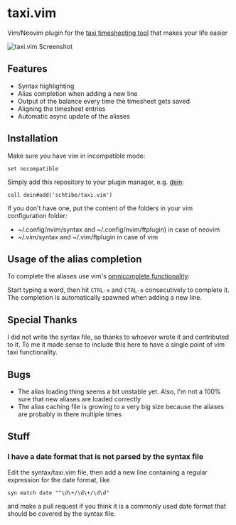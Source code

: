 # taxi.vim

Vim/Neovim plugin for the [taxi timesheeting tool](https://github.com/sephii/taxi/)
that makes your life easier

![taxi.vim Screenshot](taxi-vim.png)


## Features

* Syntax highlighting
* Alias completion when adding a new line
* Output of the balance every time the timesheet gets saved
* Aligning the timesheet entries
* Automatic async update of the aliases


## Installation

Make sure you have vim in incompatible mode:

```
set nocompatible
```

Simply add this repository to your plugin manager, e.g. [dein](https://github.com/Shougo/dein.vim):

```
call dein#add('schtibe/taxi.vim')
```

If you don't have one, put the content of the folders in your vim 
configuration folder: 

* ~/.config/nvim/syntax and ~/.config/nvim/ftplugin) in case of neovim
* ~/.vim/syntax and ~/.vim/ftplugin in case of vim


## Usage of the alias completion

To complete the aliases use vim's [omnicomplete functionality](http://vim.wikia.com/wiki/Omni_completion):

Start typing a word, then hit `CTRL-x` and `CTRL-o` consecutively to complete 
it. The completion is automatically spawned when adding a new line.


## Special Thanks


I did not write the syntax file, so thanks to whoever wrote it and contributed 
to it. To me it made sense to include this here to have a single point of
vim taxi functionality.


## Bugs

* The alias loading thing seems a bit unstable yet. Also, I'm not a 100% sure
    that new aliases are loaded correctly
* The alias caching file is growing to a very big size because the aliases are
    probably in there multiple times

## Stuff

### I have a date format that is not parsed by the syntax file

Edit the syntax/taxi.vim file, then add a new line containing a regular 
expression for the date format, like

```syn match date "^\d\+/\d\+/\d\d"```

and make a pull request if you think it is a commonly used date format that
should be covered by the syntax file.
